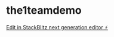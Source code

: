 # the1teamdemo

[Edit in StackBlitz next generation editor ⚡️](https://stackblitz.com/~/github.com/laroe03/the1teamdemo)